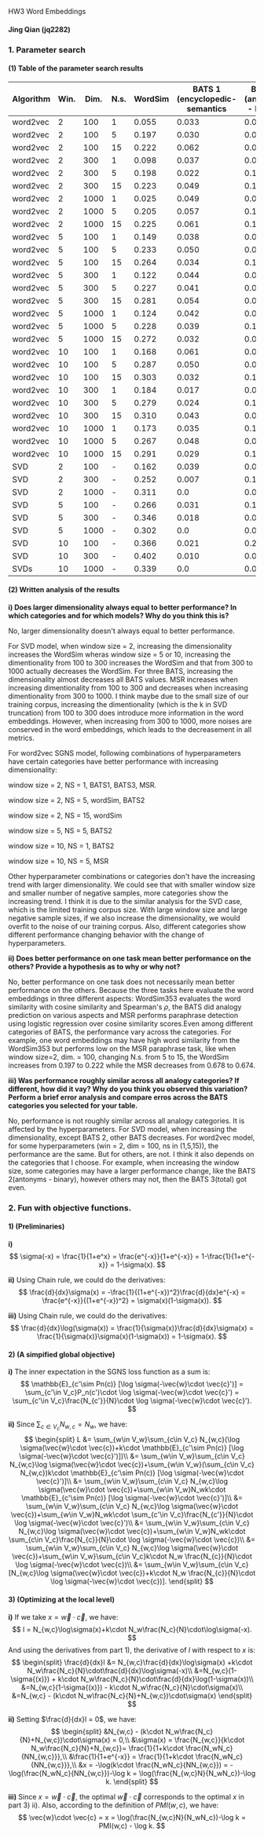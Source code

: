 HW3 Word Embeddings

#### Jing Qian (jq2282)

### 1. Parameter search

#### (1) Table of the parameter search results

| Algorithm | Win. | Dim. | N.s. | WordSim | BATS 1 (encyclopedic-semantics | BATS 2 (antonyms - binary) | BATS 3 (total) | MSR   |
| --------- | ---- | ---- | ---- | ------- | ------------------------------ | -------------------------- | -------------- | ----- |
| word2vec  | 2    | 100  | 1    | 0.055   | 0.033                          | 0.023                      | 0.013          | 0.661 |
| word2vec  | 2    | 100  | 5    | 0.197   | 0.030                          | 0.070                      | 0.020          | 0.678 |
| word2vec  | 2    | 100  | 15   | 0.222   | 0.062                          | 0.093                      | 0.029          | 0.674 |
| word2vec  | 2    | 300  | 1    | 0.098   | 0.037                          | 0.093                      | 0.019          | 0.665 |
| word2vec  | 2    | 300  | 5    | 0.198   | 0.022                          | 0.116                      | 0.019          | 0.669 |
| word2vec  | 2    | 300  | 15   | 0.223   | 0.049                          | 0.186                      | 0.040          | 0.672 |
| word2vec  | 2    | 1000 | 1    | 0.025   | 0.049                          | 0.047                      | 0.023          | 0.667 |
| word2vec  | 2    | 1000 | 5    | 0.205   | 0.057                          | 0.163                      | 0.029          | 0.673 |
| word2vec  | 2    | 1000 | 15   | 0.225   | 0.061                          | 0.163                      | 0.031          | 0.678 |
| word2vec  | 5    | 100  | 1    | 0.149   | 0.038                          | 0.047                      | 0.018          | 0.664 |
| word2vec  | 5    | 100  | 5    | 0.233   | 0.050                          | 0.047                      | 0.027          | 0.678 |
| word2vec  | 5    | 100  | 15   | 0.264   | 0.034                          | 0.163                      | 0.026          | 0.679 |
| word2vec  | 5    | 300  | 1    | 0.122   | 0.044                          | 0.0                        | 0.015          | 0.666 |
| word2vec  | 5    | 300  | 5    | 0.227   | 0.041                          | 0.070                      | 0.022          | 0.677 |
| word2vec  | 5    | 300  | 15   | 0.281   | 0.054                          | 0.093                      | 0.030          | 0.675 |
| word2vec  | 5    | 1000 | 1    | 0.124   | 0.042                          | 0.047                      | 0.016          | 0.659 |
| word2vec  | 5    | 1000 | 5    | 0.228   | 0.039                          | 0.140                      | 0.028          | 0.675 |
| word2vec  | 5    | 1000 | 15   | 0.272   | 0.032                          | 0.070                      | 0.026          | 0.677 |
| word2vec  | 10   | 100  | 1    | 0.168   | 0.061                          | 0.047                      | 0.021          | 0.674 |
| word2vec  | 10   | 100  | 5    | 0.287   | 0.050                          | 0.023                      | 0.028          | 0.674 |
| word2vec  | 10   | 100  | 15   | 0.303   | 0.032                          | 0.163                      | 0.028          | 0.673 |
| word2vec  | 10   | 300  | 1    | 0.184   | 0.017                          | 0.070                      | 0.012          | 0.666 |
| word2vec  | 10   | 300  | 5    | 0.279   | 0.024                          | 0.163                      | 0.026          | 0.675 |
| word2vec  | 10   | 300  | 15   | 0.310   | 0.043                          | 0.070                      | 0.024          | 0.672 |
| word2vec  | 10   | 1000 | 1    | 0.173   | 0.035                          | 0.116                      | 0.015          | 0.667 |
| word2vec  | 10   | 1000 | 5    | 0.267   | 0.048                          | 0.093                      | 0.023          | 0.676 |
| word2vec  | 10   | 1000 | 15   | 0.291   | 0.029                          | 0.116                      | 0.018          | 0.668 |
| SVD       | 2    | 100  | -    | 0.162   | 0.039                          | 0.044                      | 0.021          | 0.648 |
| SVD       | 2    | 300  | -    | 0.252   | 0.007                          | 0.111                      | 0.017          | 0.639 |
| SVD       | 2    | 1000 | -    | 0.311   | 0.0                            | 0.089                      | 0.008          | 0.643 |
| SVD       | 5    | 100  | -    | 0.266   | 0.031                          | 0.156                      | 0.026          | 0.648 |
| SVD       | 5    | 300  | -    | 0.346   | 0.018                          | 0.067                      | 0.010          | 0.643 |
| SVD       | 5    | 1000 | -    | 0.302   | 0.0                            | 0.022                      | 0.005          | 0.650 |
| SVD       | 10   | 100  | -    | 0.366   | 0.021                          | 0.2                        | 0.024          | 0.651 |
| SVD       | 10   | 300  | -    | 0.402   | 0.010                          | 0.0                        | 0.008          | 0.651 |
| SVDs      | 10   | 1000 | -    | 0.339   | 0.0                            | 0.0                        | 0.001          | 0.656 |



#### (2) Written analysis of the results

**i) Does larger dimensionality always equal to better performance? In which categories and for which models? Why do you think this is?**

No, larger dimensionality doesn't always equal to better performance. 

For SVD model, when window size = 2, increasing the dimensionality increases the WordSim wheras window size = 5 or 10, increasing the dimentionality from 100 to 300 increases the WordSim and that from 300 to 1000 actually decreases the WordSim. For three BATS, increasing the dimensionality almost decreases all BATS values. MSR increases when increasing dimentionality from 100 to 300 and decreases when increasing dimentionality from 300 to 1000. I think maybe due to the small size of our training corpus, increasing the dimentionality (which is the k in SVD truncation) from 100 to 300 does introduce more information in the word embeddings. However, when increasing from 300 to 1000, more noises are conserved in the word embeddings, which leads to the decreasement in all metrics. 

For word2vec SGNS model, following combinations of hyperparameters have certain categories have better performance with increasing dimensionality:

window size = 2, NS = 1, BATS1, BATS3, MSR.  

window size = 2, NS = 5, wordSim, BATS2

window size = 2, NS = 15, wordSim

window size = 5, NS = 5, BATS2

window size = 10, NS = 1, BATS2 

window size = 10, NS = 5, MSR

Other hyperparameter combinations or categories don't have the increasing trend with larger dimensionality. We could see that with smaller window size and smaller number of negative samples, more categories show the increasing trend. I think it is due to the similar analysis for the SVD case, which is the limited training corpus size. With large window size and large negative sample sizes, if we also increase the dimensionality, we would overfit to the noise of our training corpus. Also, different categories show different performance changing behavior with the change of hyperparameters.



**ii) Does better performance on one task mean better performance on the others? Provide a hypothesis as to why or why not?**

No, better performance on one task does not necessarily mean better performance on the others. Because the three tasks here evaluate the word embeddings in three different aspects: WordSim353 evaluates the word similarity with cosine similarity and Spearman's $\rho$, the BATS did analogy prediction on various aspects  and MSR performs paraphrase detection using  logistic regression over cosine similarity scores.Even among different categories of BATS, the performance vary across the categories. For example, one word embeddings may have high word similarity from the WordSim353 but performs low on the MSR paraphrase task, like when window size=2, dim. = 100, changing N.s. from 5 to 15, the WordSim increases from 0.197 to 0.222 while the MSR decreases from 0.678 to 0.674.



**iii) Was performance roughly similar across all analogy categories? If different, how did it vay? Why do you think you observed this variation? Perform a brief error analysis and compare erros across the BATS categories you selected for your table.**

No, performance is not roughly similar across all analogy categories. It is affected by the hyperparameters. For SVD model, when increasing the dimensionality, except BATS 2, other BATS decreases. For word2vec model, for some hyperparameters (win = 2, dim = 100, ns in (1,5,15)), the performance are the same. But for others, are not. I think it also depends on the categories that I choose. For example, when increasing the window size, some categories may have a larger performance change, like the BATS 2(antonyms - binary), however others may not, then the BATS 3(total) got even. 



### 2. Fun with objective functions.

#### 1) (Preliminaries)

**i)** 
$$
\sigma(-x) = \frac{1}{1+e^x} = \frac{e^{-x}}{1+e^{-x}} = 1-\frac{1}{1+e^{-x}} = 1-\sigma(x).
$$


**ii)** Using Chain rule, we could do the derivatives:
$$
\frac{d}{dx}\sigma(x) = -\frac{1}{(1+e^{-x})^2}\frac{d}{dx}e^{-x} = \frac{e^{-x}}{(1+e^{-x})^2} = \sigma(x)(1-\sigma(x)).
$$


**iii)** Using Chain rule, we could do the derivatives:
$$
\frac{d}{dx}\log(\sigma(x)) = \frac{1}{\sigma(x)}\frac{d}{dx}\sigma(x) = \frac{1}{\sigma(x)}\sigma(x)(1-\sigma(x)) = 1-\sigma(x).
$$


#### 2) (A simpified global objective)

**i)** The inner expectation in the SGNS loss function as a sum is:
$$
\mathbb{E}_{c'\sim Pn(c)} [\log \sigma(-\vec{w}\cdot \vec{c}')] = \sum_{c'\in V_c}P_n(c')\cdot \log \sigma(-\vec{w}\cdot \vec{c}') = \sum_{c'\in V_c}\frac{N_{c'}}{N}\cdot \log \sigma(-\vec{w}\cdot \vec{c}').
$$


**ii)** Since $\sum_{c\in V_c}N_{w,c} = N_w$, we have:
$$
\begin{split}
L &= \sum_{w\in V_w}\sum_{c\in V_c} N_{w,c}(\log \sigma(\vec{w}\cdot \vec{c})+k\cdot \mathbb{E}_{c'\sim Pn(c)} [\log \sigma(-\vec{w}\cdot \vec{c}')])\\
&= \sum_{w\in V_w}\sum_{c\in V_c} N_{w,c}\log \sigma(\vec{w}\cdot \vec{c})+\sum_{w\in V_w}(\sum_{c\in V_c} N_{w,c})k\cdot \mathbb{E}_{c'\sim Pn(c)} [\log \sigma(-\vec{w}\cdot \vec{c}')]\\
&= \sum_{w\in V_w}\sum_{c\in V_c} N_{w,c}\log \sigma(\vec{w}\cdot \vec{c})+\sum_{w\in V_w}N_wk\cdot \mathbb{E}_{c'\sim Pn(c)} [\log \sigma(-\vec{w}\cdot \vec{c}')]\\
&= \sum_{w\in V_w}\sum_{c\in V_c} N_{w,c}\log \sigma(\vec{w}\cdot \vec{c})+\sum_{w\in V_w}N_wk\cdot \sum_{c'\in V_c}\frac{N_{c'}}{N}\cdot \log \sigma(-\vec{w}\cdot \vec{c}')\\
&= \sum_{w\in V_w}\sum_{c\in V_c} N_{w,c}\log \sigma(\vec{w}\cdot \vec{c})+\sum_{w\in V_w}N_wk\cdot \sum_{c\in V_c}\frac{N_{c}}{N}\cdot \log \sigma(-\vec{w}\cdot \vec{c})\\
&= \sum_{w\in V_w}\sum_{c\in V_c} N_{w,c}\log \sigma(\vec{w}\cdot \vec{c})+\sum_{w\in V_w}\sum_{c\in V_c}k\cdot N_w \frac{N_{c}}{N}\cdot \log \sigma(-\vec{w}\cdot \vec{c})\\
&= \sum_{w\in V_w}\sum_{c\in V_c} [N_{w,c}\log \sigma(\vec{w}\cdot \vec{c})+k\cdot N_w \frac{N_{c}}{N}\cdot \log \sigma(-\vec{w}\cdot \vec{c})].
\end{split}
$$


#### 3) (Optimizing at the local level)

**i)** If we take $x=\vec{w}\cdot \vec{c}$, we have:
$$
l = N_{w,c}\log\sigma(x)+k\cdot N_w\frac{N_c}{N}\cdot\log\sigma(-x).
$$
And using the derivatives from part 1), the derivative of $l$ with respect to $x$ is:
$$
\begin{split}
\frac{d}{dx}l &= N_{w,c}\frac{d}{dx}\log\sigma(x) +k\cdot N_w\frac{N_c}{N}\cdot\frac{d}{dx}\log\sigma(-x)\\
&=N_{w,c}(1-\sigma{(x)}) + k\cdot N_w\frac{N_c}{N}\cdot\frac{d}{dx}\log(1-\sigma(x))\\
&=N_{w,c}(1-\sigma{(x)}) - k\cdot N_w\frac{N_c}{N}\cdot\sigma(x)\\
&=N_{w,c} - (k\cdot N_w\frac{N_c}{N}+N_{w,c})\cdot\sigma(x)
\end{split}
$$


**ii)** Setting $\frac{d}{dx}l = 0$, we have:
$$
\begin{split}
&N_{w,c} - (k\cdot N_w\frac{N_c}{N}+N_{w,c})\cdot\sigma(x) = 0,\\
&\sigma(x) = \frac{N_{w,c}}{k\cdot N_w\frac{N_c}{N}+N_{w,c}}= \frac{1}{1+k\cdot \frac{N_wN_c}{NN_{w,c}}},\\
&\frac{1}{1+e^{-x}} = \frac{1}{1+k\cdot \frac{N_wN_c}{NN_{w,c}}},\\
&x = -\log(k\cdot \frac{N_wN_c}{NN_{w,c}}) = -\log(\frac{N_wN_c}{NN_{w,c}})-\log k = \log(\frac{N_{w,c}N}{N_wN_c})-\log k.
\end{split}
$$


**iii)** Since $x=\vec{w}\cdot \vec{c}$, the optimal $\vec{w}\cdot \vec{c}$ corresponds to the optimal $x$ in part 3) ii). Also, according to the definition of $PMI(w,c)$, we have:
$$
\vec{w}\cdot \vec{c} = x = \log(\frac{N_{w,c}N}{N_wN_c})-\log k = PMI(w,c) - \log k.
$$
